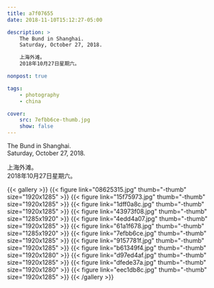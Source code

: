 ```yaml
---
title: a7f07655
date: 2018-11-10T15:12:27-05:00

description: >
    The Bund in Shanghai.
    Saturday, October 27, 2018.

    上海外滩。
    2018年10月27日星期六。

nonpost: true

tags:
    - photography
    - china

cover:
    src: 7efbb6ce-thumb.jpg
    show: false
---
```


The Bund in Shanghai.  
Saturday, October 27, 2018.  

上海外滩。  
2018年10月27日星期六。  

{{< gallery >}}
    {{< figure link="08625315.jpg" thumb="-thumb" size="1920x1285" >}}
    {{< figure link="15f75973.jpg" thumb="-thumb" size="1920x1285" >}}
    {{< figure link="1dff0a8c.jpg" thumb="-thumb" size="1920x1285" >}}
    {{< figure link="43973f08.jpg" thumb="-thumb" size="1285x1920" >}}
    {{< figure link="4edd4a07.jpg" thumb="-thumb" size="1920x1285" >}}
    {{< figure link="61a1f678.jpg" thumb="-thumb" size="1285x1920" >}}
    {{< figure link="7efbb6ce.jpg" thumb="-thumb" size="1920x1285" >}}
    {{< figure link="9157781f.jpg" thumb="-thumb" size="1920x1285" >}}
    {{< figure link="b61349f4.jpg" thumb="-thumb" size="1920x1280" >}}
    {{< figure link="d97ed4af.jpg" thumb="-thumb" size="1920x1285" >}}
    {{< figure link="dfede37a.jpg" thumb="-thumb" size="1920x1280" >}}
    {{< figure link="eec1db8c.jpg" thumb="-thumb" size="1920x1285" >}}
{{< /gallery >}}
